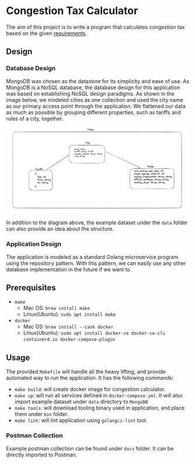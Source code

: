 # Congestion Tax Calculator

The aim of this project is to write a program that calculates congestion tax based on the given [requirements](docs/ASSIGMENT.md).
## Design
### Database Design

MongoDB was chosen as the datastore for its simplicity and ease of use. As MongoDB is a NoSQL database, the database design for this application was based on establishing NoSQL design paradigms. As shown in the image below, we modeled cities as one collection and used the city name as our primary access point through the application. We flattened our data as much as possible by grouping different properties, such as tariffs and rules of a city, together.

![design.png](docs%2Fdesign.png)

In addition to the diagram above, the example dataset under the `data` folder can also provide an idea about the structure.
### Application Design
The application is modeled as a standard Golang microservice program using the repository pattern. With this pattern, we can easily use any other database implementation in the future if we want to.
## Prerequisites 
- `make` 
  - Mac OS: `brew install make`
  - Linux(Ubuntu): `sudo apt install make`
- `docker` 
  - Mac OS: `brew install --cask docker`
  - Linux(Ubuntu): `sudo apt install docker-ce docker-ce-cli containerd.io docker-compose-plugin`

##  Usage
The provided `Makefile` will handle all the heavy lifting, and provide automated way to run the application. 
It has the following commands:
- `make build`: will create docker image for congestion calculator.
- `make up`: will run all services defined in `docker-compose.yml`. It will also import example dataset under `data` directory to `MongoDB`
- `make tools`: will download tooling binary used in application, and place them under `bin` folder.
- `make lint`: will lint application using `golangci-lint` tool.
### Postman Collection
Example postman collection can be found under `docs` folder. It can be directly imported to Postman.


